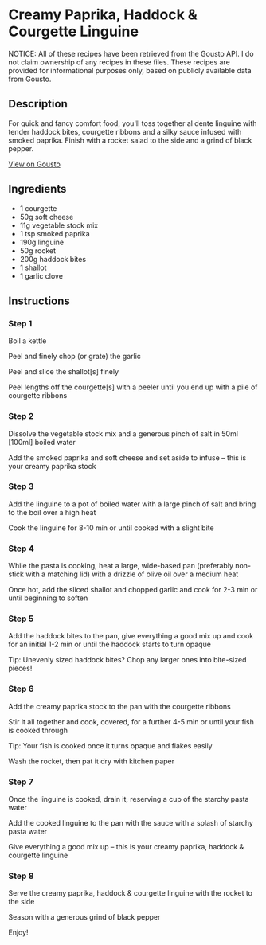 # Creamy Paprika, Haddock & Courgette Linguine

NOTICE: All of these recipes have been retrieved from the Gousto API. I do not claim ownership of any recipes in these files. These recipes are provided for informational purposes only, based on publicly available data from Gousto.

## Description

For quick and fancy comfort food, you'll toss together al dente linguine with tender haddock bites, courgette ribbons and a silky sauce infused with smoked paprika. Finish with a rocket salad to the side and a grind of black pepper. 


[View on Gousto](https://www.gousto.co.uk/recipes/cookbook/creamy-saffron-haddock-courgette-linguine)

## Ingredients

- 1 courgette
- 50g soft cheese
- 11g vegetable stock mix
- 1 tsp smoked paprika
- 190g linguine
- 50g rocket
- 200g haddock bites
- 1 shallot
- 1 garlic clove

## Instructions


### Step 1

Boil a kettle

Peel and finely chop (or grate) the garlic

Peel and slice the shallot<span class="text-danger">[s]</span> finely

Peel lengths off the courgette<span class="text-danger">[s]</span> with a peeler until you end up with a pile of courgette ribbons


### Step 2

Dissolve the vegetable stock mix and a generous pinch of salt in 50ml<span class="text-danger"> [100ml]</span> boiled water

Add the smoked paprika and soft cheese and set aside to infuse – this is your creamy paprika stock


### Step 3

Add the linguine to a pot of boiled water with a large pinch of salt and bring to the boil over a high heat

Cook the linguine for 8-10 min or until cooked with a slight bite


### Step 4

While the pasta is cooking, heat a large, wide-based pan (preferably non-stick with a matching lid) with a drizzle of olive oil over a medium heat

Once hot, add the sliced shallot and chopped garlic and cook for 2-3 min or until beginning to soften


### Step 5

Add the haddock bites to the pan, give everything a good mix up and cook for an initial 1-2 min or until the haddock starts to turn opaque

Tip: Unevenly sized haddock bites? Chop any larger ones into bite-sized pieces!


### Step 6

Add the creamy paprika stock to the pan with the courgette ribbons

Stir it all together and cook, covered, for a further 4-5 min or until your fish is cooked through

Tip: Your fish is cooked once it turns opaque and flakes easily

Wash the rocket, then pat it dry with kitchen paper


### Step 7

Once the linguine is cooked, drain it, reserving a cup of the starchy pasta water

Add the cooked linguine to the pan with the sauce with a splash of starchy pasta water

Give everything a good mix up – this is your creamy paprika, haddock & courgette linguine

### Step 8

Serve the creamy paprika, haddock & courgette linguine with the rocket to the side

Season with a generous grind of black pepper

Enjoy!

